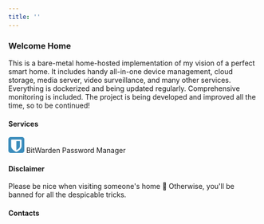 ```yaml
---
title: ''
---
```

### Welcome Home
This is a bare-metal home-hosted implementation of my vision of a perfect smart home. It includes handy all-in-one device management, cloud storage, media server, video surveillance, and many other services. Everything is dockerized and being updated regularly. Comprehensive monitoring is included. The project is being developed and improved all the time, so to be continued!

#### Services
![BitWarden](image/bitwarden.png "BitWarden") BitWarden Password Manager

#### Disclaimer
Please be nice when visiting someone's home 🙂
Otherwise, you'll be banned for all the despicable tricks.


#### Contacts